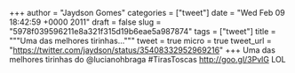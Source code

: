 
+++
author = "Jaydson Gomes"
categories = ["tweet"]
date = "Wed Feb 09 18:42:59 +0000 2011"
draft = false
slug = "5978f039596211e8a321f315d19b6eae5a987874"
tags = ["tweet"]
title = """Uma das melhores tirinhas..."""
tweet = true
micro = true
tweet_url = "https://twitter.com/jaydson/status/35408332952969216"
+++
Uma das melhores tirinhas do @lucianohbraga #TirasToscas http://goo.gl/3PvlG  LOL
